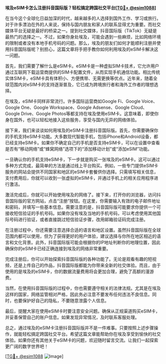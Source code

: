**埃及eSIM卡怎么注册抖音国际版？轻松搞定跨国社交平台[[TG💪+ @esim1088](https://t.me/s/esim1088)]**

在当今这个全球化日益加深的时代，越来越多的人选择到国外工作、学习或旅行。对于许多漂泊在外的人来说，保持与国内朋友和家人的联系显得尤为重要。而社交媒体平台无疑是最好的桥梁之一。提到社交媒体，抖音国际版（TikTok）无疑是最热门的选择之一。不过，如果你身处埃及，可能会遇到一些麻烦，比如网络环境的限制或者没有本地手机号码的问题。那么，埃及的朋友们如何才能顺利注册并使用抖音国际版呢？别担心，这篇文章将手把手教你如何利用埃及的eSIM卡解决这一问题。

首先，我们需要了解什么是eSIM卡。eSIM卡是一种虚拟SIM卡技术，它允许用户通过互联网下载运营商提供的SIM卡配置文件，从而实现手机通信功能。相比传统实体SIM卡，eSIM卡具有体积小、方便携带、无需更换等优点。近年来，随着全球范围内对eSIM卡的支持逐渐普及，它已成为跨境旅行者和海外工作者的理想选择。

在埃及，eSIM卡同样非常流行。许多国际运营商如Google Fi、Google Voice、Google One、Google Workspace、Google Adsense、Google Cloud、Google Drive、Google Photos等都支持在埃及使用eSIM卡。这意味着，即使你身在国外，也可以轻松地接入这些服务，享受与国内无异的网络体验。

接下来，我们来谈谈如何用埃及的eSIM卡注册抖音国际版。首先，你需要确保你的手机支持eSIM卡功能。大多数现代智能手机，包括iPhone和Android设备，都已经支持eSIM卡。如果你不确定自己的手机是否支持eSIM卡，可以在设置中查看是否有“移动网络”或“蜂窝网络”选项下的“添加移动计划”或“添加eSIM”功能。

一旦确认你的手机支持eSIM卡，下一步就是购买一张埃及的eSIM卡。这可以通过多种方式完成，最简单的方法是通过线上平台购买。例如，一些专门提供eSIM卡服务的网站会提供不同国家和地区的eSIM卡套餐供你选择。只需填写相关信息，支付费用后，你就可以收到一张虚拟的eSIM卡，并通过手机上的相关应用程序进行激活。

激活完成后，你就可以开始使用埃及的网络了。接下来，打开你的浏览器，访问抖音国际版的官方网站，点击“注册”按钮。在这里，你需要输入有效的电子邮件地址和密码，并填写一些基本信息。需要注意的是，抖音国际版可能要求你提供一个可接收短信验证的手机号码。如果你没有埃及当地的手机号码，可以考虑使用其他国际号码进行验证，或者直接跳过短信验证步骤，改用邮箱验证码完成注册。

在注册过程中，你还需要注意选择合适的语言和地区设置。虽然抖音国际版在全球范围内都可以使用，但为了获得更好的用户体验，建议选择与你所在地区相近的语言和文化背景。此外，抖音国际版可能会根据你的IP地址判断你的地理位置，因此确保你的eSIM卡已经正确连接到埃及的网络非常重要。

完成注册后，你可以开始探索抖音国际版的各种功能了。无论是观看有趣的短视频，还是上传自己的作品，抖音国际版都能为你带来全新的社交体验。而且，由于使用的是埃及的eSIM卡，你的数据流量费用将会更加合理，避免了高额的漫游费。

当然，在使用抖音国际版的过程中，你也需要遵守相关的法律法规。尤其是在埃及这样的国家，网络监管相对严格，因此务必注意不要发布任何违法不良信息。同时，也要保护好自己的隐私，不要随意泄露个人信息。

最后，提醒大家在使用eSIM卡时要注意安全问题。确保从正规渠道购买eSIM卡，并妥善保管自己的账户信息。如果发现异常情况，及时联系客服处理。

总之，通过埃及的eSIM卡注册抖音国际版并不是一件难事。只要按照上述步骤操作，就能轻松搞定跨国社交平台。希望这篇文章能帮助你在埃及享受到愉快的社交体验。如果你还有其他关于eSIM卡的问题，欢迎随时留言交流。让我们一起探索更广阔的数字世界吧！

[[TG💪+ @esim1088](https://t.me/s/esim1088) ![Image](https://i.postimg.cc/4NQfJmqS/Snipaste-2025-05-13-00-14-12.png)]